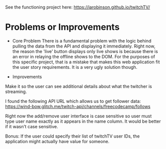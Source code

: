 

See the functioning project here:
https://iarobinson.github.io/twitchTV/


# Problems or Improvements

- Core Problem
There is a fundamental problem with the logic behind pulling the data from the API and displaying it immediately. Right now, the reason the 'live' button displays only live shows is because there is an error in relaying the offline shows to the DOM. For the purposes of this specific project, that is a mistake that makes this web application fit the user story requirements. It is a very ugly solution though.

- Improvements

Make it so the user can see additional details about what the twitcher is streaming.

I found the following API URL which allows us to get follower data:
https://wind-bow.glitch.me/twitch-api/channels/freecodecamp/follows

Right now the add/remove user interface is case sensitive so user must type user name exactly as it appears in the name column. It would be better if it wasn't case sensitive. 

Bonus: If the user could specify their list of twitchTV user IDs, the application might actually have value for someone.
